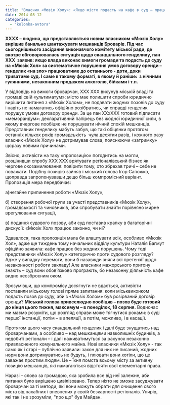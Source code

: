 ```yaml
---
title: "Власник «Мюзік Холу»: «Якщо місто подасть на кафе в суд – працюватимемо, як завжди. До останнього»"
date: 2014-08-12
categories: 
  - "kolonka-avtora"
---
```


**ХХХХ – людина, що представляється новим власником «Мюзік Холу» вирішив банально шантажувати мешканців Броварів. Під час сьогоднішнього засідання виконавчого комітету міської ради, де вкотре обговорювалась ситуація щодо скандального генделику, пан ХХХ  заявив: якщо влада виконає вимоги громади та подасть до суду на «Мюзік Хол» за систематичне порушення умов договору оренди – генделик «на зло» працюватиме до останнього - доти, доки триватиме суд. І саме в такому форматі, в якому й раніше:  з нічними гуляннями, незаконним продажем алкоголю, бійками і т.п.**

У відповідь на вимоги броварчан, ХХХ ХХХ висунув міській владі та громаді свій «ультиматум»: місто має полишити спроби юридично вирішити питання з «Мюзік Холом», не подавати жодних позовів до суду і навіть не намагатись офіційно розібратись, чи справді генделик порушує умови договору оренди. За це пан ХХхХХХ готовий підписати «меморандум»: декларативний папірець без жодної юридичної сили, в якому вчергове пообіцяє не порушувати нічний спокій мешканців. Представник генделику мабуть забув, що такі обіцянки протягом останніх кількох років громадськість  чула десятки разів, і кожного разу власник «Мюзік Холу» не дотримував слова, пояснюючи «затримку» щоразу новими причинами.

Звісно, активісти на таку «пропозицію» погодитись на могли, розцінивши спробу ХХХ ХХХ врятувати регіоналівський бізнес як чергове окозамилювання: повірити тому, хто збрехав тричі – себе не поважати. Подібну позицію зайняв і міський голова Ігор Сапожко, щоправда запропонувавши дещо більш компромісний варіант. Пропозиція мера передбачає:

а)негайне припинення роботи «Мюзік Холу»,

б) створення робочої групи за участі представників «Мюзік Холу», громадськості та чиновників, аби спробувати знайти порівняно мирне врегулювання ситуації,

в) подання судового позову, аби суд поставив крапку в багаторічні дискусії: «Мюзік Хол» працює законно, чи ні?

Здавалося, така пропозиція мала би влаштувати всіх, особливо «Мюзік Хол», адже ще тиждень тому начальник відділу культури Наталія Багмут офіційно заявила: кафе працює без жодних порушень. Чому тоді представники «Мюзік Холу» категорично проти судового розгляду? Адже у випадку перемоги, вони б назавжди зняли всі претензії щодо незаконності роботи закладу! Але власники мажорського притону знають – суд вони обов’язково програють, бо незаконну діяльність кафе видно неозброєним оком.

Зрозумівши, що компромісу досягнути не вдасться, активісти поставили міському голові пряме запитання: коли міськвиконком подасть позов до суду, аби з «Мюзік Холом» був розірваний договір оренди? **Міський голова привселюдно пообіцяв – позов буде готовий до кінця цього тижня, максимум – в понеділок, 18 серпня.** Водночас ми маємо розуміти, що розгляд справи може тягнутися роками: в суді першої інстанції, потім – в апеляції, а потім, можливо, і в касації.

Протягом цього часу скандальний генделик і далі буде знущатись над броварчанами, а особливо – над мешканцями навколишніх будинків, а недобиті регіонали – і далі наживатимуться за рахунок незаконно привласненого комунального майна. Нові власники «Мюзік Холу» - так само як і старі – публічно заявили: закон для них не писаний, жодних норм вони дотримуватись не будуть, і плювати вони хотіли, що це заважає простим людям. Це – їхня помста всьому місту за активну позицію мешканців, які намагаються відстояти свої елементарні права.

Наразі – слово за громадою, яка зробила все від неї залежне, аби питання було вирішено цивілізовано. Тепер ніхто не зможе засуджувати броварчан за ті методи, які вони можуть обрати для очищення свого міста від нахабних і впевнених у своїй безкарності регіоналів. Упирів, які так і не зрозуміли, "про що" був Майдан.
